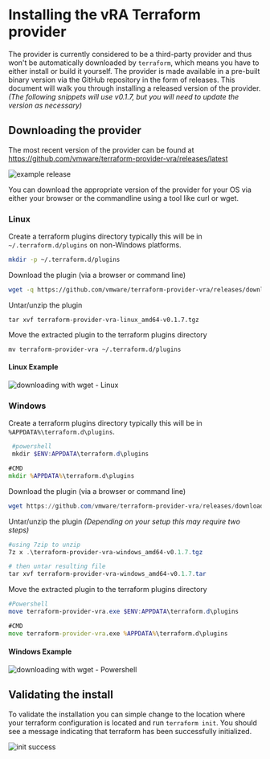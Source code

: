 # Installing the vRA Terraform provider

The provider is currently considered to be a third-party provider and thus won't be automatically downloaded by ```terraform```, which means you have to either install or build it yourself. The provider is made available in a pre-built binary version via the GitHub repository in the form of releases. This document will walk you through installing a released version of the provider. _(The following snippets will use v0.1.7, but you will need to update the version as necessary)_

## Downloading the provider

 The most recent version of the provider can be found at https://github.com/vmware/terraform-provider-vra/releases/latest

![example release](images/provider_release_example.png)

You can download the appropriate version of the provider for your OS via either your browser or the commandline using a tool like curl or wget.

### Linux

Create a terraform plugins directory typically this will be in ```~/.terraform.d/plugins``` on non-Windows platforms.

```bash
mkdir -p ~/.terraform.d/plugins
```

Download the plugin (via a browser or command line)

 ```bash
 wget -q https://github.com/vmware/terraform-provider-vra/releases/download/v0.1.7/terraform-provider-vra-linux_amd64-v0.1.7.tgz
 ```

Untar/unzip the plugin

```shell
tar xvf terraform-provider-vra-linux_amd64-v0.1.7.tgz
```

Move the extracted plugin to the terraform plugins directory

```shell
mv terraform-provider-vra ~/.terraform.d/plugins
```

#### Linux Example

![downloading with wget - Linux ](images/wget_release_linux.png)

### Windows

Create a terraform plugins directory typically this will be in ```%APPDATA%\terraform.d\plugins```.

```powershell
 #powershell
 mkdir $ENV:APPDATA\terraform.d\plugins
```

```cmd
#CMD
mkdir %APPDATA%\terraform.d\plugins
```

Download the plugin (via a browser or command line)

 ```powershell
 wget https://github.com/vmware/terraform-provider-vra/releases/download/v0.1.7/tterraform-provider-vra-windows_amd64-v0.1.7.tgz -outfile terraform-provider-vra-windows_amd64-v0.1.7.tgz
 ```

Untar/unzip the plugin _(Depending on your setup this may require two steps)_

```powershell
#using 7zip to unzip
7z x .\terraform-provider-vra-windows_amd64-v0.1.7.tgz

# then untar resulting file
tar xvf terraform-provider-vra-windows_amd64-v0.1.7.tar
```

Move the extracted plugin to the terraform plugins directory

```powershell
#Powershell
move terraform-provider-vra.exe $ENV:APPDATA\terraform.d\plugins
```

```cmd
#CMD
move terraform-provider-vra.exe %APPDATA%\terraform.d\plugins
```

#### Windows Example

![downloading with wget - Powershell ](images/wget_release_pshell.png)

## Validating the install

To validate the installation you can simple change to the location where your terraform configuration is located and run ```terraform init```. You should see a message indicating that terraform has been successfully initialized.

![init success](images/install_success.png)
